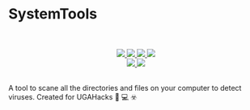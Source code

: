 # SystemTools

<p align="center">
  
  [comment]: <img src="">

  <br>
  <br>
  
  <a href="https://www.java.com/en/download/" target="_blank">
    <img src="https://forthebadge.com/images/badges/made-with-java.svg">
  </a>
  
  <a href="https://gph.is/1UFc4RM" target="_blank">
    <img src="https://forthebadge.com/images/badges/built-with-swag.svg">
  </a>
  
  <a href="https://github.com/manu-p-1/CSharp-Utilities/graphs/contributors" target="_blank">
    <img src="https://forthebadge.com/images/badges/built-with-love.svg">  
  </a>
  
  <a href="https://github.com/manu-p-1/CSharp-Utilities/graphs/contributors" target="_blank">
    <img src="https://forthebadge.com/images/badges/built-by-developers.svg">
  </a>
  
  <br>
  
  <a href="https://github.com/manu-p-1/CSharp-Utilities/commits/master" target="_blank">
    <img src="https://img.shields.io/github/last-commit/manu-p-1/CSharp-Utilities/master.svg?style=for-the-badge">
  </a>
  
  <a href="https://github.com/manu-p-1/CSharp-Utilities/graphs/contributors" target="_blank">
    <img src="https://img.shields.io/github/contributors/manu-p-1/CSharp-Utilities.svg?style=for-the-badge">
  </a>
  
  <br>
  <br>
  
  A tool to scane all the directories and files on your computer to detect viruses. Created for UGAHacks :microscope: :computer: ☣️
</p>
